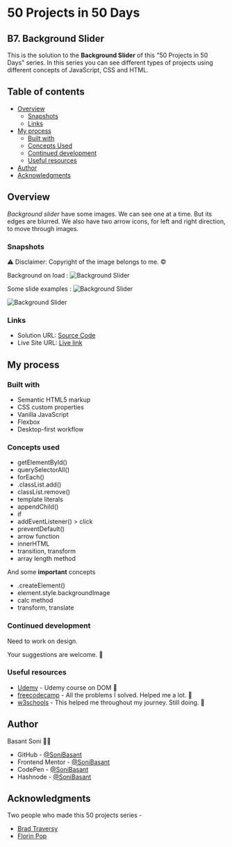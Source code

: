 # 50 Projects in 50 Days

## B7. Background Slider

This is the solution to the **Background Slider** of this "50 Projects in 50 Days" series. In this series you can see different types of projects using different concepts of JavaScript, CSS and HTML.

## Table of contents

- [Overview](#overview)
  - [Snapshots](#snapshots)
  - [Links](#links)
- [My process](#my-process)
  - [Built with](#built-with)
  - [Concepts Used](#concepts-used)
  - [Continued development](#continued-development)
  - [Useful resources](#useful-resources)
- [Author](#author)
- [Acknowledgments](#acknowledgments)

## Overview

_Background slider_ have some images. We can see one at a time. But its edges are blurred. We also have two arrow icons, for left and right direction, to move through images.

### Snapshots

⚠️ Disclaimer: Copyright of the image belongs to me. ©️

Background on load :
![Background Slider](Images/BackG-slider-snap-1.png)

Some slide examples :
![Background Slider](Images/BackG-slider-snap-2.png)

![Background Slider](Images/BackG-slider-snap-3.png)

### Links

- Solution URL: [Source Code](https://github.com/SoniBasant/50-Projects-on-JS-DOM/tree/main/B7.%20Background%20Slider)
- Live Site URL: [Live link](https://sonibasant.github.io/50-Projects-on-JS-DOM/B7.%20Background%20Slider/backGSlider.html)

## My process

### Built with

- Semantic HTML5 markup
- CSS custom properties
- Vanilla JavaScript
- Flexbox
- Desktop-first workflow

### Concepts used

- getElementById()
- querySelectorAll()
- forEach()
- .classList.add()
- classList.remove()
- template literals
- appendChild()
- if
- addEventListener() > click
- preventDefault()
- arrow function
- innerHTML
- transition, transform
- array length method

And some **important** concepts

- .createElement()
- element.style.backgroundImage
- calc method
- transform, translate

### Continued development

Need to work on design.

Your suggestions are welcome. 🙌

### Useful resources

- [Udemy](https://www.udemy.com/course/50-projects-50-days/) - Udemy course on DOM 🤝
- [freecodecamp](https://www.freecodecamp.org/) - All the problems I solved. Helped me a lot. 🙌
- [w3schools](https://www.w3schools.com) - This helped me throughout my journey. Still doing. 🙂

## Author

Basant Soni 👨‍💻

- GitHub - [@SoniBasant](https://github.com/SoniBasant)
- Frontend Mentor - [@SoniBasant](https://www.frontendmentor.io/profile/SoniBasant)
- CodePen - [@SoniBasant](https://codepen.io/sonibasant)
- Hashnode - [@SoniBasant](https://sonibasant.hashnode.dev/)

## Acknowledgments

Two people who made this 50 projects series -

- [Brad Traversy](https://github.com/bradtraversy)
- [Florin Pop](https://github.com/florinpop17)
